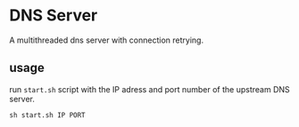 # DNS Server
A multithreaded dns server with connection retrying.

## usage

run `start.sh` script with the IP adress and port number of the upstream DNS server.

`sh start.sh IP PORT`
